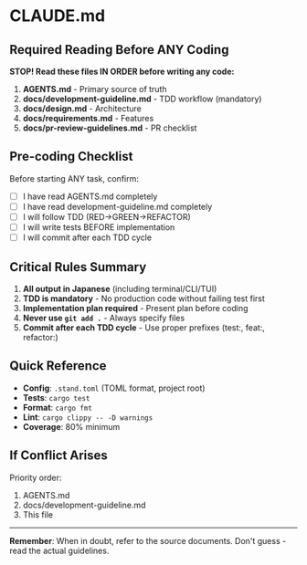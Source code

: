 # CLAUDE.md

## Required Reading Before ANY Coding

**STOP! Read these files IN ORDER before writing any code:**

1. **AGENTS.md** - Primary source of truth
2. **docs/development-guideline.md** - TDD workflow (mandatory)
3. **docs/design.md** - Architecture
4. **docs/requirements.md** - Features
5. **docs/pr-review-guidelines.md** - PR checklist

## Pre-coding Checklist

Before starting ANY task, confirm:
- [ ] I have read AGENTS.md completely
- [ ] I have read development-guideline.md completely  
- [ ] I will follow TDD (RED→GREEN→REFACTOR)
- [ ] I will write tests BEFORE implementation
- [ ] I will commit after each TDD cycle

## Critical Rules Summary

1. **All output in Japanese** (including terminal/CLI/TUI)
2. **TDD is mandatory** - No production code without failing test first
3. **Implementation plan required** - Present plan before coding
4. **Never use `git add .`** - Always specify files
5. **Commit after each TDD cycle** - Use proper prefixes (test:, feat:, refactor:)

## Quick Reference

- **Config**: `.stand.toml` (TOML format, project root)
- **Tests**: `cargo test`
- **Format**: `cargo fmt`
- **Lint**: `cargo clippy -- -D warnings`
- **Coverage**: 80% minimum

## If Conflict Arises

Priority order:
1. AGENTS.md
2. docs/development-guideline.md
3. This file

---

**Remember**: When in doubt, refer to the source documents. Don't guess - read the actual guidelines.
